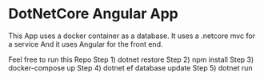 # DotNetCore Angular App
This App uses a docker container as a database.
It uses a .netcore mvc for a service
And it uses Angular for the front end.

Feel free to run this Repo
Step 1) dotnet restore
Step 2) npm install
Step 3) docker-compose up
Step 4) dotnet ef database update
Step 5) dotnet run